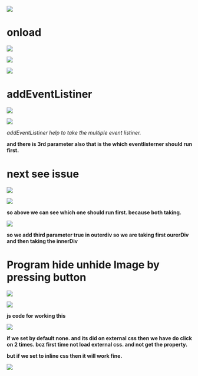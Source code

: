 
![](https://i.imgur.com/qjaX6zL.png)

# onload

![](https://i.imgur.com/0eSkIjZ.png)


![](https://i.imgur.com/lLyKyU3.png)


![](https://i.imgur.com/Lvrzgv4.png)





# addEventListiner

![](https://i.imgur.com/T4y7XgT.png)




![](https://i.imgur.com/9klWnQU.png)



*addEventListiner help to take the multiple event listiner.*

**and there is 3rd parameter also that is the which eventlisterner should run first.**

# next see issue
![](https://i.imgur.com/oKdB3wo.png)


![](https://i.imgur.com/Lve3CeC.png)


**so above we can see which one should run first. because both taking.**



![](https://i.imgur.com/L27oPxW.png)


**so we add third parameter true in outerdiv so we are taking first ourerDiv and then taking the innerDiv**


# Program hide unhide Image by pressing button


![](https://i.imgur.com/kvca4EP.png)


![](https://i.imgur.com/6ZlCGUm.png)



**js code for working this**


![](https://i.imgur.com/JNh0xSP.png)





**if we set by default none. and its did on external css then we have do click on 2 times. bcz first time not load external css. and not get the property.**

**but if we set to inline css then it will work fine.**

![](https://i.imgur.com/1HizSIi.png)


